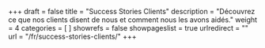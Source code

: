 +++
draft 			= false
title 			= "Success Stories Clients"
description		= "Découvrez ce que nos clients disent de nous et comment nous les avons aidés."
weight			= 4
categories		= [ ]
showrefs		= false
showpageslist	= true
urlredirect		= ""
url		 		= "/fr/success-stories-clients/"
+++
